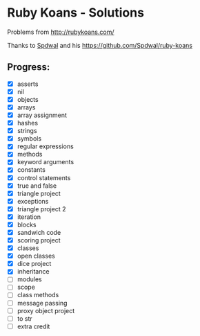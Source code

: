 # Ruby Koans - Solutions

Problems from http://rubykoans.com/

Thanks to [Spdwal](https://github.com/Spdwal/) and his https://github.com/Spdwal/ruby-koans

## Progress:  

- [x] asserts
- [x] nil
- [x] objects
- [x] arrays
- [x] array assignment
- [x] hashes
- [x] strings
- [x] symbols
- [x] regular expressions
- [x] methods
- [x] keyword arguments
- [x] constants
- [x] control statements
- [x] true and false
- [x] triangle project
- [x] exceptions
- [x] triangle project 2
- [x] iteration
- [x] blocks
- [x] sandwich code
- [x] scoring project
- [x] classes
- [x] open classes
- [x] dice project
- [x] inheritance
- [ ] modules
- [ ] scope
- [ ] class methods
- [ ] message passing
- [ ] proxy object project
- [ ] to str
- [ ] extra credit
